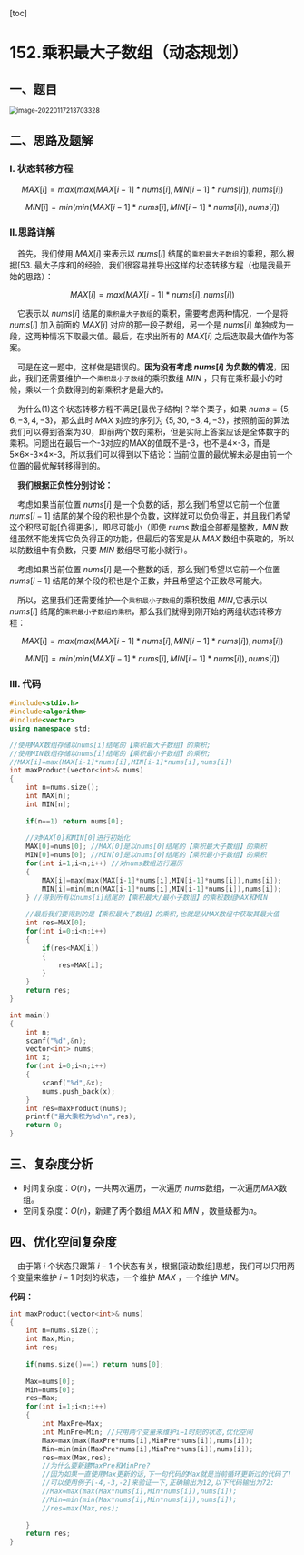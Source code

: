 [toc]

# 152.乘积最大子数组（动态规划）

## 一、题目

<img src="C:\Users\hongdou\AppData\Roaming\Typora\typora-user-images\image-20220117213703328.png" alt="image-20220117213703328" style="zoom:80%;" />

## 二、思路及题解

### I. 状态转移方程

$$MAX[i]=max(max(MAX[i-1]*nums[i],MIN[i-1]*nums[i]),nums[i])$$

$$MIN[i]=min(min(MAX[i-1]*nums[i],MIN[i-1]*nums[i]),nums[i])$$

### II.思路详解

&emsp;首先，我们使用 $MAX[i]$ 来表示以 $nums[i]$ 结尾的`乘积最大子数组`的乘积，那么根据[53. 最大子序和]的经验，我们很容易推导出这样的状态转移方程（也是我最开始的思路）：

$$MAX[i]=max(MAX[i-1]*nums[i],nums[i])\tag{1}$$

&emsp;它表示以 $nums[i]$ 结尾的`乘积最大子数组`的乘积，需要考虑两种情况，一个是将 $nums[i]$ 加入前面的 $MAX[i]$ 对应的那一段子数组，另一个是 $nums[i]$ 单独成为一段，这两种情况下取最大值。最后，在求出所有的 $MAX[i]$ 之后选取最大值作为答案。

&emsp;可是在这一题中，这样做是错误的。**因为没有考虑 $nums[i]$ 为负数的情况**，因此，我们还需要维护一个`乘积最小子数组`的乘积数组 $MIN$ ，只有在乘积最小的时候，乘以一个负数得到的新乘积才是最大的。

&emsp;为什么(1)这个状态转移方程不满足[最优子结构]？举个栗子，如果 $nums=\{5,6,-3,4,-3\}$，那么此时 $MAX$ 对应的序列为 $\{5,30,-3,4,-3\}$，按照前面的算法我们可以得到答案为30，即前两个数的乘积，但是实际上答案应该是全体数字的乘积。问题出在最后一个-3对应的MAX的值既不是-3，也不是4×-3，而是5×6×-3×4×-3。所以我们可以得到以下结论：当前位置的最优解未必是由前一个位置的最优解转移得到的。

&emsp;**我们根据正负性分别讨论：**

&emsp;考虑如果当前位置 $nums[i]$ 是一个负数的话，那么我们希望以它前一个位置 $nums[i-1]$ 结尾的某个段的积也是个负数，这样就可以负负得正，并且我们希望这个积尽可能[负得更多]，即尽可能小（即使 $nums$ 数组全部都是整数，$MIN$ 数组虽然不能发挥它负负得正的功能，但最后的答案是从 $MAX$ 数组中获取的，所以以防数组中有负数，只要 $MIN$ 数组尽可能小就行）。

&emsp;考虑如果当前位置 $nums[i]$ 是一个整数的话，那么我们希望以它前一个位置 $nums[i-1]$ 结尾的某个段的积也是个正数，并且希望这个正数尽可能大。

&emsp;所以，这里我们还需要维护一个`乘积最小子数组`的乘积数组 $MIN$,它表示以 $nums[i]$ 结尾的`乘积最小子数组的乘积`，那么我们就得到刚开始的两组状态转移方程：

$$MAX[i]=max(max(MAX[i-1]*nums[i],MIN[i-1]*nums[i]),nums[i])$$

$$MIN[i]=min(min(MAX[i-1]*nums[i],MIN[i-1]*nums[i]),nums[i])$$

### III. 代码

```C++
#include<stdio.h>
#include<algorithm>
#include<vector>
using namespace std;

//使用MAX数组存储以nums[i]结尾的【乘积最大子数组】的乘积;
//使用MIN数组存储以nums[i]结尾的【乘积最小子数组】的乘积;
//MAX[i]=max(MAX[i-1]*nums[i],MIN[i-1]*nums[i],nums[i]) 
int maxProduct(vector<int>& nums)
{
	int n=nums.size();
	int MAX[n];
	int MIN[n];
	
	if(n==1) return nums[0];
	
	//对MAX[0]和MIN[0]进行初始化 
	MAX[0]=nums[0]; //MAX[0]是以nums[0]结尾的【乘积最大子数组】的乘积 
	MIN[0]=nums[0]; //MIN[0]是以nums[0]结尾的【乘积最小子数组】的乘积 
	for(int i=1;i<n;i++) //对nums数组进行遍历 
	{
		MAX[i]=max(max(MAX[i-1]*nums[i],MIN[i-1]*nums[i]),nums[i]);
		MIN[i]=min(min(MAX[i-1]*nums[i],MIN[i-1]*nums[i]),nums[i]);
	} //得到所有以nums[i]结尾的【乘积最大/最小子数组】的乘积数组MAX和MIN 
	
	//最后我们要得到的是【乘积最大子数组】的乘积,也就是从MAX数组中获取其最大值
	int res=MAX[0];
	for(int i=0;i<n;i++)
	{
		if(res<MAX[i])
		{
			res=MAX[i];
		}
	} 
	return res;
}

int main()
{
	int n;
	scanf("%d",&n);
	vector<int> nums;
	int x;
	for(int i=0;i<n;i++)
	{
		scanf("%d",&x);
		nums.push_back(x);
	}
	int res=maxProduct(nums);
	printf("最大乘积为%d\n",res);
	return 0;
}
```

## 三、复杂度分析

* 时间复杂度：$O(n)$，一共两次遍历，一次遍历 $nums$数组，一次遍历$MAX$数组。
* 空间复杂度：$O(n)$，新建了两个数组 $MAX$ 和 $MIN$ ，数量级都为$n$。

## 四、优化空间复杂度

&emsp;由于第 $i$ 个状态只跟第 $i-1$ 个状态有关，根据[滚动数组]思想，我们可以只用两个变量来维护 $i-1$ 时刻的状态，一个维护 $MAX$ ，一个维护 $MIN$。

**代码：**

```C++
int maxProduct(vector<int>& nums)
{
	int n=nums.size();
	int Max,Min;
	int res;
	
	if(nums.size()==1) return nums[0];
	
	Max=nums[0];
	Min=nums[0];
	res=Max;
	for(int i=1;i<n;i++)
	{
		int MaxPre=Max;
		int MinPre=Min; //只用两个变量来维护i−1时刻的状态,优化空间
		Max=max(max(MaxPre*nums[i],MinPre*nums[i]),nums[i]);
		Min=min(min(MaxPre*nums[i],MinPre*nums[i]),nums[i]);
		res=max(Max,res);
        //为什么要新建MaxPre和MinPre?
        //因为如果一直使用Max更新的话,下一句代码的Max就是当前循环更新过的代码了! 
        //可以使用例子[-4,-3,-2]来验证一下,正确输出为12,以下代码输出为72:
        //Max=max(max(Max*nums[i],Min*nums[i]),nums[i]);
        //Min=min(min(Max*nums[i],Min*nums[i]),nums[i]);
        //res=max(Max,res);
     
	}
	return res;
}
```

